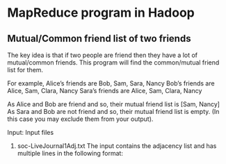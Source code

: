 <h1>MapReduce program in Hadoop</h1>

<h2>Mutual/Common friend list of two friends</h2>

<p>The key idea is that if two people are friend then they have a lot of mutual/common friends. This program will find the common/mutual friend list for them.

For example,
Alice’s friends are Bob, Sam, Sara, Nancy
Bob’s friends are Alice, Sam, Clara, Nancy
Sara’s friends are Alice, Sam, Clara, Nancy

As Alice and Bob are friend and so, their mutual friend list is [Sam, Nancy]
As Sara and Bob are not friend and so, their mutual friend list is empty. (In this case you may exclude them from your output). 

Input:
Input files 

1. soc-LiveJournal1Adj.txt
The input contains the adjacency list and has multiple lines in the following format:
<User><TAB><Friends>
</p>
